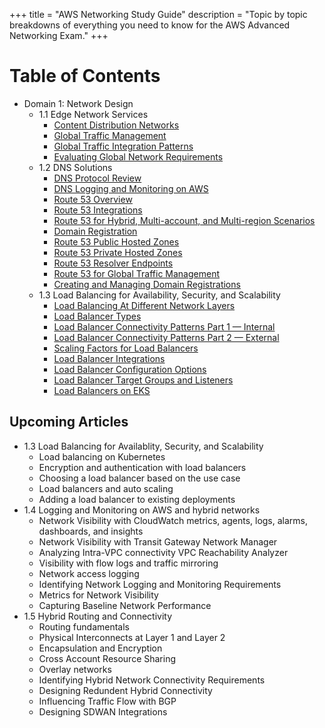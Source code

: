 +++
title = "AWS Networking Study Guide"
description = "Topic by topic breakdowns of everything you need to know for the AWS Advanced Networking Exam."
+++

# Table of Contents

- Domain 1: Network Design
    - 1.1 Edge Network Services
        - [Content Distribution Networks](./articles/01-network-design-cdn)
        - [Global Traffic Management](./articles/02-network-design-global-traffic)
        - [Global Traffic Integration Patterns](./articles/03-network-design-integrations)
        - [Evaluating Global Network Requirements](./articles/04-network-design-global-requirements)
    - 1.2 DNS Solutions
        - [DNS Protocol Review](./articles/05-network-design-dns)
        - [DNS Logging and Monitoring on AWS](./articles/06-network-design-dns-monitoring)
        - [Route 53 Overview](./articles/07-network-design-route-53)
        - [Route 53 Integrations](./articles/08-network-design-route-53-integrations)
        - [Route 53 for Hybrid, Multi-account, and Multi-region Scenarios](./articles/09-network-design-route-53-hybrid-multiaccount-multiregion)
        - [Domain Registration](./articles/10-network-design-domain-registration)
        - [Route 53 Public Hosted Zones](./articles/11-network-design-public-hosted-zones)
        - [Route 53 Private Hosted Zones](./articles/12-network-design-private-hosted-zones)
        - [Route 53 Resolver Endpoints](./articles/13-network-design-resolver-endpoints)
        - [Route 53 for Global Traffic Management](./articles/14-network-design-route-53-global-traffic)
        - [Creating and Managing Domain Registrations](./articles/15-network-design-domain-registration)
    - 1.3 Load Balancing for Availability, Security, and Scalability
        - [Load Balancing At Different Network Layers](./articles/16-network-design-load-balancing-network-layers)
        - [Load Balancer Types](./articles/17-network-design_load-balancer-types)
        - [Load Balancer Connectivity Patterns Part 1 — Internal](./articles/18-network-design-load-balancer-connectivity-patterns)
        - [Load Balancer Connectivity Patterns Part 2 — External](./articles/19-network-design-load-balancer-connectivity-patterns-2)
        - [Scaling Factors for Load Balancers](./articles/20-network-design-load-balancer-scaling)
        - [Load Balancer Integrations](./articles/21-network-design-load-balancer-integrations)
        - [Load Balancer Configuration Options](./articles/22-network-design-load-balancer-configuration)
        - [Load Balancer Target Groups and Listeners](./articles/23-network-design-load-balancer-target-groups)
        - [Load Balancers on EKS](./articles/24-network-design-load-balancer-on-eks)

## Upcoming Articles

- 1.3 Load Balancing for Availablity, Security, and Scalability
    - Load balancing on Kubernetes
    - Encryption and authentication with load balancers
    - Choosing a load balancer based on the use case
    - Load balancers and auto scaling
    - Adding a load balancer to existing deployments
- 1.4 Logging and Monitoring on AWS and hybrid networks
    - Network Visibility with CloudWatch metrics, agents, logs, alarms, dashboards, and insights
    - Network Visibility with Transit Gateway Network Manager
    - Analyzing Intra-VPC connectivity VPC Reachability Analyzer
    - Visibility with flow logs and traffic mirroring
    - Network access logging
    - Identifying Network Logging and Monitoring Requirements
    - Metrics for Network Visibility
    - Capturing Baseline Network Performance
- 1.5 Hybrid Routing and Connectivity
    - Routing fundamentals
    - Physical Interconnects at Layer 1 and Layer 2
    - Encapsulation and Encryption
    - Cross Account Resource Sharing
    - Overlay networks
    - Identifying Hybrid Network Connectivity Requirements
    - Designing Redundent Hybrid Connectivity
    - Influencing Traffic Flow with BGP
    - Designing SDWAN Integrations